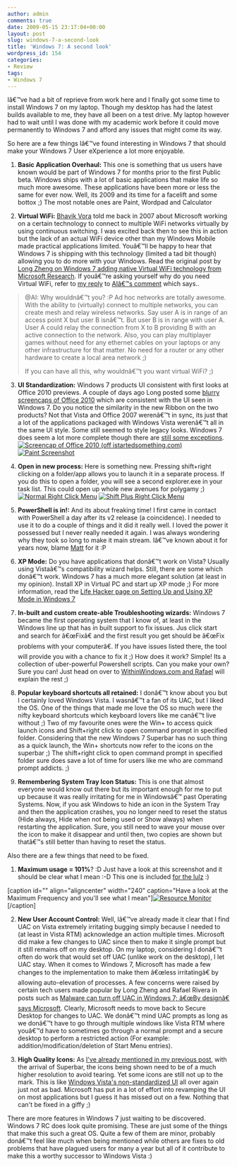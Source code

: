```yaml
---
author: admin
comments: true
date: 2009-05-15 23:17:04+00:00
layout: post
slug: windows-7-a-second-look
title: 'Windows 7: A second look'
wordpress_id: 154
categories:
- Review
tags:
- Windows 7
---
```


Iâ€™ve had a bit of reprieve from work here and I finally got some time to install Windows 7 on my laptop. Though my desktop has had the latest builds available to me, they have all been on a test drive. My laptop however had to wait until I was done with my academic work before it could move permanently to Windows 7 and afford any issues that might come its way.

So here are a few things Iâ€™ve found interesting in Windows 7 that should make your Windows 7 User eXperience a lot more enjoyable.



	
  1. **Basic Application Overhaul:** This one is something that us users have known would be part of Windows 7 for months prior to the first Public beta. Windows ships with a lot of basic applications that make life so much more awesome. These applications have been more or less the same for ever now. Well, its 2009 and its time for a facelift and some bottox ;) The most notable ones are Paint, Wordpad and Calculator

	
  2. **Virtual WiFi:** [Bhavik Vora](http://bhavikvora.com) told me back in 2007 about Microsoft working on a certain technology to connect to multiple WiFi networks virtually by using continuous switching. I was excited back then to see this in action but the lack of an actual WiFi device other than my Windows Mobile made practical applications limited. Youâ€™ll be happy to hear that Windows 7 is shipping with this technology (limited a tad bit though) allowing you to do more with your Windows. Read the original post by [Long Zheng on Windows 7 adding native Virtual WiFi technology from Microsoft Research](http://www.istartedsomething.com/20090516/windows-7-native-virtual-wifi-technology-microsoft-research/). If youâ€™re asking yourself why do you need Virtual WiFi, refer to [my reply](http://www.istartedsomething.com/20090516/windows-7-native-virtual-wifi-technology-microsoft-research/#comment-74224) to [AIâ€™s comment](http://www.istartedsomething.com/20090516/windows-7-native-virtual-wifi-technology-microsoft-research/#comment-74221) which says..


<blockquote>@AI: Why wouldnâ€™t you? :P Ad hoc networks are totally awesome. With the ability to (virtually) connect to multiple networks, you can create mesh and relay wireless networks. Say user A is in range of an access point X but user B isnâ€™t. But user B is in range with user A. User A could relay the connection from X to B providing B with an active connection to the network.
Also, you can play multiplayer games without need for any ethernet cables on your laptops or any other infrastructure for that matter. No need for a router or any other hardware to create a local area network ;)

If you can have all this, why wouldnâ€™t you want virtual WiFi? ;)</blockquote>




	
  3. **UI Standardization:** Windows 7 products UI consistent with first looks at Office 2010 previews. A couple of days ago Long posted some [blurry screencaps of Office 2010](http://www.istartedsomething.com/20090512/screencaps-office-2010-technical-preview-teched-2009-keynote/) which are consistent with the UI seen in Windows 7. Do you notice the similarity in the new Ribbon on the two products? Not that Vista and Office 2007 werenâ€™t in sync, its just that a lot of the applications packaged with Windows Vista werenâ€™t all in the same UI style. Some still seemed to style legacy looks. Windows 7 does seem a lot more complete though there are [still some exceptions](http://karunab.com/2009/04/20/checking-out-windows-7-build-7077/).
[![Screencap of Office 2010 (off istartedsomething.com)](http://karunab.com/wp-content/uploads/2009/05/o2010-2-thumb.jpg)](http://karunab.com/wp-content/uploads/2009/05/o2010-2.jpg) [![Paint Screenshot](http://karunab.com/wp-content/uploads/2009/05/paintscreenshot-thumb.png)](http://karunab.com/wp-content/uploads/2009/05/paintscreenshot.png)

	
  4. **Open in new process:** Here is something new. Pressing shift+right clicking on a folder/app allows you to launch it in a separate process. If you do this to open a folder, you will see a second explorer.exe in your task list. This could open up whole new avenues for polygamy ;)
[![Normal Right Click Menu](http://karunab.com/wp-content/uploads/2009/05/normalrightclickmenu-thumb.png)](http://karunab.com/wp-content/uploads/2009/05/normalrightclickmenu.png) [![Shift Plus Right Click Menu](http://karunab.com/wp-content/uploads/2009/05/shiftplusrightclickmenu-thumb.png)](http://karunab.com/wp-content/uploads/2009/05/shiftplusrightclickmenu.png)

	
  5. **PowerShell is in!:** And its about freaking time! I first came in contact with PowerShell a day after its v2 release (a coincidence). I needed to use it to do a couple of things and it did it really well. I loved the power it possessed but I never really needed it again. I was always wondering why they took so long to make it main stream. Iâ€™ve known about it for years now, blame [Matt](http://blog.thedt.net) for it :P

	
  6. **XP Mode:** Do you have applications that donâ€™t work on Vista? Usually using Vistaâ€™s compatibility wizard helps. Still, there are some which donâ€™t work. Windows 7 has a much more elegant solution (at least in my opinion). Install XP in Virtual PC and start up XP mode ;) For more information, read the [Life Hacker page on Setting Up and Using XP Mode in Windows 7](http://lifehacker.com/5245396/set-up-and-use-xp-mode-in-windows-7)

	
  7. **In-built and custom create-able Troubleshooting wizards:** Windows 7 became the first operating system that I know of, at least in the Windows line up that has in built support to fix issues. Jus click start and search for â€œFixâ€ and the first result you get should be â€œFix problems with your computerâ€. If you have issues listed there, the tool will provide you with a chance to fix it ;) How does it work? Simple! Its a collection of uber-powerful Powershell scripts. Can you make your own? Sure you can! Just head on over to [WithinWindows.com and Rafael](http://www.withinwindows.com/2009/01/12/crash-course-on-authoring-windows-7-troubleshooting-packs/) will explain the rest ;)

	
  8. **Popular keyboard shortcuts all retained:** I donâ€™t know about you but I certainly loved Windows Vista. I wasnâ€™t a fan of its UAC, but I liked the OS. One of the things that made me love the OS so much were the nifty keyboard shortcuts which keyboard lovers like me canâ€™t live without ;) Two of my favourite ones were the Win+<num> to access quick launch icons and Shift+right click to open command prompt in specified folder. Considering that the new Windows 7 Superbar has no such thing as a quick launch, the Win+<num> shortcuts now refer to the icons on the superbar ;) The shift+right click to open command prompt in specified folder sure does save a lot of time for users like me who are command prompt addicts. ;)

	
  9. **Remembering System Tray Icon Status:** This is one that almost everyone would know out there but its important enough for me to put up because it was really irritating for me in Windowsâ€™ past Operating Systems. Now, if you ask Windows to hide an icon in the System Tray and then the application crashes, you no longer need to reset the status (Hide always, Hide when not being used or Show always) when restarting the application. Sure, you still need to wave your mouse over the icon to make it disappear and until then, two copies are shown but thatâ€™s still better than having to reset the status.


Also there are a few things that need to be fixed.

	
  1. **Maximum usage = 101%**? :D Just have a look at this screenshot and it should be clear what I mean :-D This one is included [for the lulz](http://www.urbandictionary.com/define.php?term=for+the+lulz) :)

[caption id="" align="aligncenter" width="240" caption="Have a look at the Maximum Frequency and you'll see what I mean"][![Resource Monitor](http://karunab.com/wp-content/uploads/2009/05/resourcemonitor-thumb.png)](http://karunab.com/wp-content/uploads/2009/05/resourcemonitor.png)[/caption]

	
  2. **New User Account Control:** Well, Iâ€™ve already made it clear that I find UAC on Vista extremely irritating bugging simply because I needed to (at least in Vista RTM) acknowledge an action multiple times. Microsoft did make a few changes to UAC since then to make it single prompt but it still remains off on my desktop. On my laptop, considering I donâ€™t often do work that would set off UAC (unlike work on the desktop), I let UAC stay. When it comes to Windows 7, Microsoft has made a few changes to the implementation to make them â€œless irritatingâ€ by allowing auto-elevation of processes. A few concerns were raised by certain tech users made popular by Long Zheng and Rafael Rivera in posts such as [Malware can turn off UAC in Windows 7; â€œBy designâ€ says Microsoft](http://www.withinwindows.com/2009/01/30/malware-can-turn-off-uac-in-windows-7-by-design-says-microsoft/). Clearly, Microsoft needs to move back to Secure Desktop for changes to UAC. We donâ€™t mind UAC prompts as long as we donâ€™t have to go through multiple windows like Vista RTM where youâ€™d have to sometimes go through a normal prompt and a secure desktop to perform a restricted action (For example: addition/modification/deletion of Start Menu entries).

	
  3. **High Quality Icons:** As [I've already mentioned in my previous post](http://karunab.com/2009/04/20/checking-out-windows-7-build-7077/), with the arrival of Superbar, the icons being shown need to be of a much higher resolution to avoid tearing. Yet some icons are still not up to the mark. This is like [Windows Vista's non-standardized UI](http://www.istartedsomething.com/20080531/windows-ui-taskforce-your-help-wanted/) all over again just not as bad. Microsoft has put in a lot of effort into revamping the UI on most applications but I guess it has missed out on a few. Nothing that can't be fixed in a giffy ;)


There are more features in Windows 7 just waiting to be discovered. Windows 7 RC does look quite promising. These are just some of the things that make this such a great OS. Quite a few of them are minor, probably donâ€™t feel like much when being mentioned while others are fixes to old problems that have plagued users for many a year but all of it contribute to make this a worthy successor to Windows Vista :)
